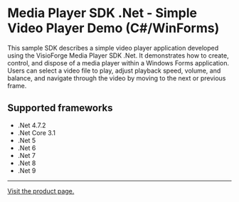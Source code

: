 ﻿# Media Player SDK .Net - Simple Video Player Demo (C#/WinForms)

This sample SDK describes a simple video player application developed using the VisioForge Media Player SDK .Net. It demonstrates how to create, control, and dispose of a media player within a Windows Forms application. Users can select a video file to play, adjust playback speed, volume, and balance, and navigate through the video by moving to the next or previous frame.

## Supported frameworks

* .Net 4.7.2
* .Net Core 3.1
* .Net 5
* .Net 6
* .Net 7
* .Net 8
* .Net 9

---

[Visit the product page.](https://www.visioforge.com/media-player-sdk-net)
